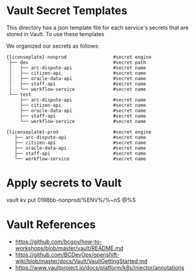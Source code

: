 
# Vault Secret Templates

This directory has a json template file for each service's secrets that are stored in Vault. To use these templates

We organized our secrets as follows:

```
{licenseplate}-nonprod                 #secret engine
 ├── dev                               #secret path
 │   ├── arc-dispute-api               #secret name
 │   ├── citizen-api                   #secret name
 │   ├── oracle-data-api               #secret name
 │   ├── staff-api                     #secret name
 |   └── workflow-service              #secret name
 └── test
     ├── arc-dispute-api               #secret name
     ├── citizen-api                   #secret name
     ├── oracle-data-api               #secret name
     ├── staff-api                     #secret name
     └── workflow-service              #secret name

{licenseplate}-prod                    #secret engine
   ├── arc-dispute-api                 #secret name
   ├── citizen-api                     #secret name
   ├── oracle-data-api                 #secret name
   ├── staff-api                       #secret name
   └── workflow-service                #secret name
```


# Apply secrets to Vault

vault kv put 0198bb-nonprod/%ENV%/%~nS @%S

# Vault References
- https://github.com/bcgov/how-to-workshops/blob/master/vault/README.md
- https://github.com/BCDevOps/openshift-wiki/blob/master/docs/Vault/VaultGettingStarted.md
- https://www.vaultproject.io/docs/platform/k8s/injector/annotations

